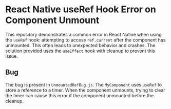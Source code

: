 # React Native useRef Hook Error on Component Unmount

This repository demonstrates a common error in React Native when using the `useRef` hook: attempting to access `ref.current` after the component has unmounted.  This often leads to unexpected behavior and crashes.  The solution provided uses the `useEffect` hook with cleanup to prevent this issue.

## Bug
The bug is present in `UnmountedRefBug.js`. The `MyComponent` uses `useRef` to store a reference to a timer. When the component unmounts, trying to clear the timer can cause this error if the component unmounted before the cleanup.
